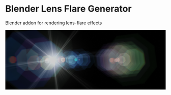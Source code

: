 # Blender Lens Flare Generator
Blender addon for rendering lens-flare effects

![Example render][example]

[example]: example.png